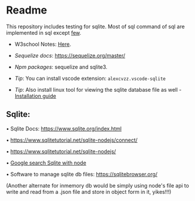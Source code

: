 # Readme

This repository includes testing for sqlite. Most of sql command of sql are implemented in sql except [few](https://sqlite.org/omitted.html).

- W3school Notes: [Here](W3schools.md).

- _Sequelize docs_: https://sequelize.org/master/

- _Npm packages_: sequelize and sqlite3.

- _Tip_: You can install vscode extension: `alexcvzz.vscode-sqlite`

- _Tip_: Also install linux tool for viewing the sqlite database file as well - [Installation guide](https://github.com/sahilrajput03/sahilrajput03/blob/master/arch-notes.md#insatlled-sqliteman)

## Sqlite:

• Sqlite Docs: https://www.sqlite.org/index.html

• https://www.sqlitetutorial.net/sqlite-nodejs/connect/

• https://www.sqlitetutorial.net/sqlite-nodejs/

• [Google search Sqlite with node](https://www.google.com/search?q=sqllite+with+node&rlz=1C1CHBD_enIN917IN917&oq=sqllite+with+node&aqs=chrome..69i57j0i13i457j0i13j0i10i22i30j0i22i30l4.2738j0j1&sourceid=chrome&ie=UTF-8)

• Software to manage sqlite db files: https://sqlitebrowser.org/

(Another alternate for inmemory db would be simply using node's file api to write and read from a .json file and store in object form in it, yikes!!!)

